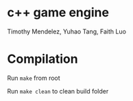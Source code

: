 # c++ game engine

Timothy Mendelez, Yuhao Tang, Faith Luo

# Compilation

Run `make` from root

Run `make clean` to clean build folder
